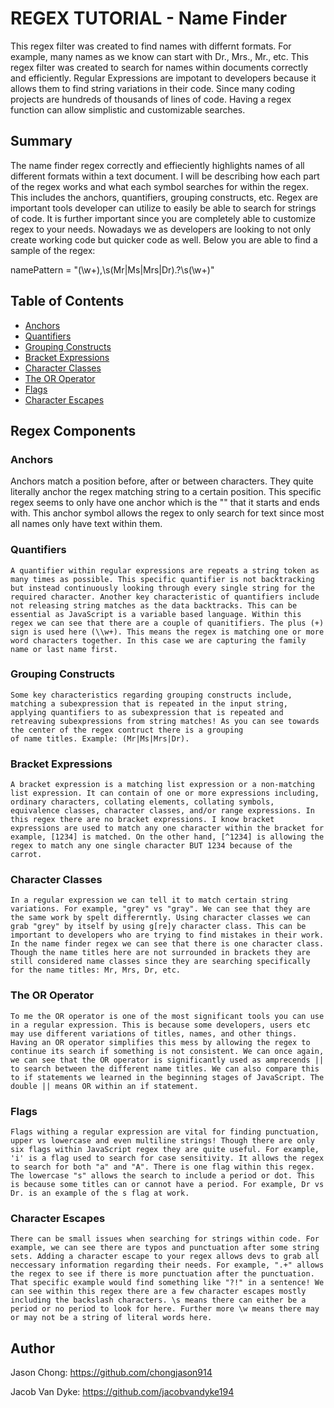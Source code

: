 # REGEX TUTORIAL - Name Finder

This regex filter was created to find names with differnt formats. For example, many names as we know can start with Dr., Mrs., Mr., etc. This regex filter was created to search for names within documents correctly and efficiently. Regular Expressions are impotant to developers because it allows them to find string variations in their code. Since many coding projects are hundreds of thousands of lines of code. Having a regex function can allow simplistic and customizable searches.

## Summary

The name finder regex correctly and effieciently highlights names of all different formats within a text document. I will be describing how each part of the regex works and what each symbol searches for within the regex. This includes the anchors, quantifiers, grouping constructs, etc. Regex are important tools developer can utilize to easily be able to search for strings of code. It is further important since you are completely able to customize regex to your needs. Nowadays we as developers are looking to not only create working code but quicker code as well. Below you are able to find a sample of the regex: 

namePattern = "(\\w+),\\s(Mr|Ms|Mrs|Dr).?\\s(\\w+)"

## Table of Contents

- [Anchors](#anchors)
- [Quantifiers](#quantifiers)
- [Grouping Constructs](#grouping-constructs)
- [Bracket Expressions](#bracket-expressions)
- [Character Classes](#character-classes)
- [The OR Operator](#the-or-operator)
- [Flags](#flags)
- [Character Escapes](#character-escapes)

## Regex Components

### Anchors
   Anchors match a position before, after or between characters. They quite literally anchor the regex matching string to a certain position.  This specific regex seems to only have one anchor which is the "" that it starts and ends with. This anchor symbol allows the regex to only search for text since most all names only have text within them. 
### Quantifiers
    A quantifier within regular expressions are repeats a string token as many times as possible. This specific quantifier is not backtracking but instead continuously looking through every single string for the required character. Another key characteristic of quantifiers include not releasing string matches as the data backtracks. This can be essential as JavaScript is a variable based language. Within this regex we can see that there are a couple of quanitifiers. The plus (+) sign is used here (\\w+). This means the regex is matching one or more word characters together. In this case we are capturing the family name or last name first. 
### Grouping Constructs
    Some key characteristics regarding grouping constructs include, matching a subexpression that is repeated in the input string, applying quantifiers to as subexpression that is repeated and retreaving subexpressions from string matches! As you can see towards the center of the regex contruct there is a grouping
    of name titles. Example: (Mr|Ms|Mrs|Dr).
### Bracket Expressions
    A bracket expression is a matching list expression or a non-matching list expression. It can contain of one or more expressions including, ordinary characters, collating elements, collating symbols, equivalence classes, character classes, and/or range expressions. In this regex there are no bracket expressions. I know bracket expressions are used to match any one character within the bracket for example, [1234] is matched. On the other hand, [^1234] is allowing the regex to match any one single character BUT 1234 because of the carrot.  
### Character Classes
    In a regular expression we can tell it to match certain string variations. For example, "grey" vs "gray". We can see that they are the same work by spelt differerntly. Using character classes we can grab "grey" by itself by using g[re]y character class. This can be important to developers who are trying to find mistakes in their work.  In the name finder regex we can see that there is one character class. Though the name titles here are not surrounded in brackets they are still considered name classes since they are searching specifically for the name titles: Mr, Mrs, Dr, etc. 
### The OR Operator
    To me the OR operator is one of the most significant tools you can use in a regular expression. This is because some developers, users etc may use different variations of titles, names, and other things. Having an OR operator simplifies this mess by allowing the regex to continue its search if something is not consistent. We can once again, we can see that the OR operator is significantly used as amprecends || to search between the different name titles. We can also compare this to if statements we learned in the beginning stages of JavaScript. The double || means OR within an if statement. 
### Flags
    Flags withing a regular expression are vital for finding punctuation, upper vs lowercase and even multiline strings! Though there are only six flags within JavaScript regex they are quite useful. For example, 'i' is a flag used to search for case sensitivity. It allows the regex to search for both "a" and "A". There is one flag within this regex. The lowercase "s" allows the search to include a period or dot. This is because some titles can or cannot have a period. For example, Dr vs Dr. is an example of the s flag at work. 
### Character Escapes
    There can be small issues when searching for strings within code. For example, we can see there are typos and punctuation after some string sets. Adding a character escape to your regex allows devs to grab all neccessary information regarding their needs. For example, ".+" allows the regex to see if there is more punctuation after the punctuation. That specific example would find something like "?!" in a sentence! We can see within this regex there are a few character escapes mostly including the backslash characters. \s means there can either be a period or no period to look for here. Further more \w means there may or may not be a string of literal words here. 
## Author
Jason Chong: 
https://github.com/chongjason914

Jacob Van Dyke: 
https://github.com/jacobvandyke194
